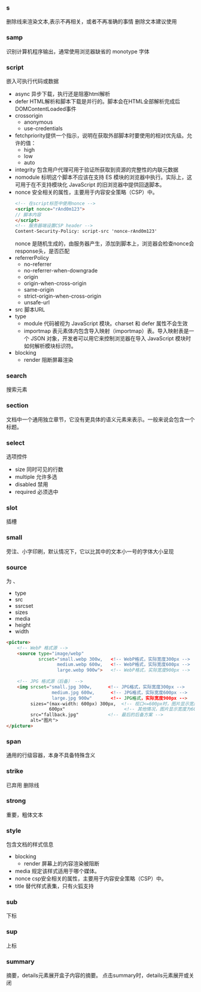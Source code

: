 ### s

删除线来渲染文本,表示不再相关，或者不再准确的事情
删除文本建议使用 <del>

### samp
识别计算机程序输出，通常使用浏览器缺省的 monotype 字体


### script
嵌入可执行代码或数据

- async 异步下载，执行还是阻塞html解析
- defer HTML解析和脚本下载是并行的。脚本会在HTML全部解析完成后DOMContentLoaded事件
- crossorigin 
    - anonymous
    - use-credentials
- fetchpriority提供一个指示，说明在获取外部脚本时要使用的相对优先级。允许的值：
    - high
    - low
    - auto
- integrity 包含用户代理可用于验证所获取到资源的完整性的内联元数据
- nomodule 标明这个脚本不应该在支持 ES 模块的浏览器中执行。实际上，这可用于在不支持模块化 JavaScript 的旧浏览器中提供回退脚本。
- nonce 安全相关的属性，主要用于内容安全策略（CSP）中。
    ```html
    <!-- 在script标签中使用nonce -->
    <script nonce="rAnd0m123">
    // 脚本内容
    </script>
    <!-- 服务器端设置CSP header -->
    Content-Security-Policy: script-src 'nonce-rAnd0m123'
    ```
    nonce 是随机生成的，由服务器产生，添加到脚本上，浏览器会检查nonce会response头，是否匹配
- referrerPolicy
    - no-referrer
    - no-referrer-when-downgrade
    - origin
    - origin-when-cross-origin
    - same-origin
    - strict-origin-when-cross-origin
    - unsafe-url
- src 脚本URL
- type 
    - module 代码被视为 JavaScript 模块。charset 和 defer 属性不会生效
    - importmap 表元素体内包含导入映射（importmap）表。导入映射表是一个 JSON 对象，开发者可以用它来控制浏览器在导入 JavaScript 模块时如何解析模块标识符。
- blocking 
    - render 阻断屏幕渲染

### search
搜索元素

### section
文档中一个通用独立章节，它没有更具体的语义元素来表示。一般来说会包含一个标题。

### select
选项控件
- size 同时可见的行数
- multiple 允许多选
- disabled 禁用
- required 必须选中

### slot
插槽

### small
旁注、小字印刷，默认情况下，它以比其中的文本小一号的字体大小呈现


### source
为 <picture>、<audio> 和 <video> 元素指定一个或多个媒体资源。
- type
- src
- ssrcset 
- sizes
- media
- height
- width

```html
<picture>
    <!-- WebP 格式源 -->
    <source type="image/webp" 
            srcset="small.webp 300w,   <!-- WebP格式，实际宽度300px -->
                   medium.webp 600w,   <!-- WebP格式，实际宽度600px -->
                   large.webp 900w">   <!-- WebP格式，实际宽度900px -->
    
    <!-- JPG 格式源（后备） -->
    <img srcset="small.jpg 300w,      <!-- JPG格式，实际宽度300px -->
                 medium.jpg 600w,      <!-- JPG格式，实际宽度600px -->
                 large.jpg 900w"       <!-- JPG格式，实际宽度900px -->
         sizes="(max-width: 600px) 300px,  <!-- 视口<=600px时，图片显示宽度为300px -->
                600px"                      <!-- 其他情况，图片显示宽度为600px -->
         src="fallback.jpg"           <!-- 最后的后备方案 -->
         alt="图片">
</picture>
```

### span
通用的行级容器，本身不具备特殊含义


### strike
已弃用 删除线

### strong
重要，粗体文本


### style
包含文档的样式信息
- blocking
    - render 屏幕上的内容渲染被阻断
- media 规定该样式适用于哪个媒体。
- nonce csp安全相关的属性，主要用于内容安全策略（CSP）中。
- title 替代样式表集，只有火狐支持


### sub
下标
### sup
上标

### summary
摘要，details元素展开盒子内容的摘要。
点击summary时，details元素展开或关闭